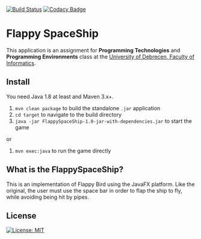 [![Build Status](https://travis-ci.org/madar94/FlappySpaceShip.svg?branch=master)](https://travis-ci.org/madar94/FlappySpaceShip)
[![Codacy Badge](https://api.codacy.com/project/badge/Grade/a1808a7d5d4f4935a081224128dc1bd4)](https://www.codacy.com/app/madar94/FlappySpaceShip?utm_source=github.com&amp;utm_medium=referral&amp;utm_content=madar94/FlappySpaceShip&amp;utm_campaign=Badge_Grade)


# Flappy SpaceShip
This application is an assignment for **Programming Technologies** and **Programming Environments** class at the [University of Debrecen, Faculty of Informatics](http://www.inf.unideb.hu/).

## Install
You need Java 1.8 at least and Maven 3.x+.

1. `mvn clean package` to build the standalone `.jar` application
2. `cd target` to navigate to the build directory
3. `java -jar FlappySpaceShip-1.0-jar-with-dependencies.jar` to start the game

or

1. `mvn exec:java` to run the game directly

## What is the FlappySpaceShip?
This is an implementation of Flappy Bird using the JavaFX platform.
Like the original, the user must use the space bar in order to flap the ship  to fly, while avoiding being hit by pipes.

## License
[![License: MIT](https://img.shields.io/badge/License-MIT-yellow.svg)](https://opensource.org/licenses/MIT)